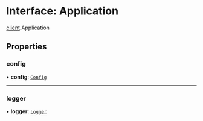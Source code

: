 # Interface: Application

[client](../modules/client.md).Application

## Properties

### config

• **config**: [`Config`](client.Config.md)

___

### logger

• **logger**: [`Logger`](Logger.md)

